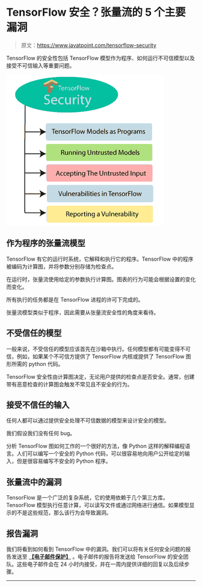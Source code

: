 # TensorFlow 安全？张量流的 5 个主要漏洞

> 原文：<https://www.javatpoint.com/tensorflow-security>

TensorFlow 的安全性包括 TensorFlow 模型作为程序、如何运行不可信模型以及接受不可信输入等重要问题。

![TensorFlow Security](img/da2ce4192719e5d032bd754c03506121.png)

## 作为程序的张量流模型

TensorFlow 有它的运行时系统，它解释和执行它的程序。TensorFlow 中的程序被编码为计算图，并将参数分别存储为检查点。

在运行时，张量流使用给定的参数执行计算图。图表的行为可能会根据设置的变化而变化。

所有执行的任务都是在 TensorFlow 进程的许可下完成的。

张量流模型类似于程序，因此需要从张量流安全性的角度来看待。

## 不受信任的模型

一般来说，不受信任的模型应该首先在沙箱中执行。任何模型都有可能变得不可信，例如，如果某个不可信方提供了 TensorFlow 内核或提供了 TensorFlow 图形所需的 python 代码。

TensorFlow 安全性由计算图决定，无论用户提供的检查点是否安全。通常，创建带有恶意检查的计算图会触发不常见且不安全的行为。

## 接受不信任的输入

任何人都可以通过提供安全处理不可信数据的模型来设计安全的模型。

我们假设我们没有任何 bug。

分析 TensorFlow 图如何工作的一个很好的方法，像 Python 这样的解释编程语言。人们可以编写一个安全的 Python 代码，可以很容易地向用户公开给定的输入，但是很容易编写不安全的 Python 程序。

## 张量流中的漏洞

TensorFlow 是一个广泛的复杂系统，它的使用依赖于几个第三方库。TensorFlow 模型执行任意计算，可以读写文件或通过网络进行通信。如果模型显示的不是这些规范，那么该行为会导致漏洞。

## 报告漏洞

我们将看到如何看到 TensorFlow 中的漏洞。我们可以将有关任何安全问题的报告发送至 **[【电子邮件保护】](/cdn-cgi/l/email-protection)** 。电子邮件的报告将发送给 TensorFlow 的安全团队。这些电子邮件会在 24 小时内接受，并在一周内提供详细的回复以及后续步骤。

* * *